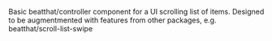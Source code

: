Basic beatthat/controller component for a UI scrolling list of items. Designed to be augmentmented with features from other packages, e.g. beatthat/scroll-list-swipe
